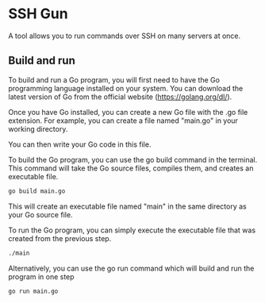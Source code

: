 # SSH Gun
A tool allows you to run commands over SSH on many servers at once.

## Build and run

To build and run a Go program, you will first need to have the Go programming language installed on your system. You can download the latest version of Go from the official website (https://golang.org/dl/).

Once you have Go installed, you can create a new Go file with the .go file extension. For example, you can create a file named "main.go" in your working directory.

You can then write your Go code in this file.

To build the Go program, you can use the go build command in the terminal. This command will take the Go source files, compiles them, and creates an executable file.

```bash
go build main.go
```

This will create an executable file named "main" in the same directory as your Go source file.

To run the Go program, you can simply execute the executable file that was created from the previous step.


```bash 
./main
```

Alternatively, you can use the go run command which will build and run the program in one step

```bash
go run main.go
```